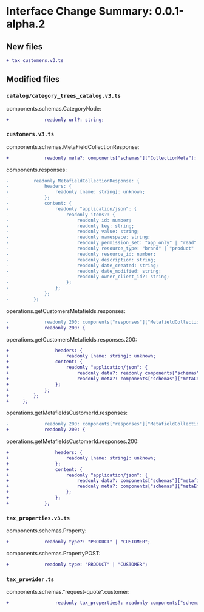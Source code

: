 # Interface Change Summary: 0.0.1-alpha.2

## New files
```diff
+ tax_customers.v3.ts
```
## Modified files
### `catalog/category_trees_catalog.v3.ts`

components.schemas.CategoryNode:
```diff
+             readonly url?: string;
```

### `customers.v3.ts`

components.schemas.MetaFieldCollectionResponse:
```diff
+             readonly meta?: components["schemas"]["CollectionMeta"];
```

components.responses:
```diff
-         readonly MetafieldCollectionResponse: {
-             headers: {
-                 readonly [name: string]: unknown;
-             };
-             content: {
-                 readonly "application/json": {
-                     readonly items?: {
-                         readonly id: number;
-                         readonly key: string;
-                         readonly value: string;
-                         readonly namespace: string;
-                         readonly permission_set: "app_only" | "read" | "write" | "read_and_sf_access" | "write_and_sf_access";
-                         readonly resource_type: "brand" | "product" | "variant" | "category" | "cart" | "channel" | "location" | "order" | "customer";
-                         readonly resource_id: number;
-                         readonly description: string;
-                         readonly date_created: string;
-                         readonly date_modified: string;
-                         readonly owner_client_id?: string;
-                     };
-                 };
-             };
-         };
```

operations.getCustomersMetafields.responses:
```diff
-             readonly 200: components["responses"]["MetafieldCollectionResponse"];
+             readonly 200: {
```

operations.getCustomersMetafields.responses.200:
```diff
+                 headers: {
+                     readonly [name: string]: unknown;
+                 content: {
+                     readonly "application/json": {
+                         readonly data?: readonly components["schemas"]["metafield_Full"][];
+                         readonly meta?: components["schemas"]["metaCollection_Full"];
+                 };
+             };
+         };
+     };
```

operations.getMetafieldsCustomerId.responses:
```diff
-             readonly 200: components["responses"]["MetafieldCollectionResponse"];
+             readonly 200: {
```

operations.getMetafieldsCustomerId.responses.200:
```diff
+                 headers: {
+                     readonly [name: string]: unknown;
+                 };
+                 content: {
+                     readonly "application/json": {
+                         readonly data?: components["schemas"]["metafield_Full"];
+                         readonly meta?: components["schemas"]["metaEmpty_Full"];
+                     };
+                 };
+             };
```

### `tax_properties.v3.ts`

components.schemas.Property:
```diff
+             readonly type?: "PRODUCT" | "CUSTOMER";
```

components.schemas.PropertyPOST:
```diff
+             readonly type: "PRODUCT" | "CUSTOMER";
```

### `tax_provider.ts`

components.schemas."request-quote".customer:
```diff
+                 readonly tax_properties?: readonly components["schemas"]["request-item-tax-property"][];
```

